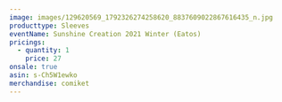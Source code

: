 ```yaml
---
image: images/129620569_1792326274258620_8837609022867616435_n.jpg
producttype: Sleeves
eventName: Sunshine Creation 2021 Winter (Eatos)
pricings:
  - quantity: 1
    price: 27
onsale: true
asin: s-Ch5W1ewko
merchandise: comiket
---
```

